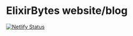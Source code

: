 # ElixirBytes website/blog

[![Netlify Status](https://api.netlify.com/api/v1/badges/e3f66ef8-b065-4eb4-9809-4ff1a42686db/deploy-status)](https://app.netlify.com/sites/zippy-stardust-db62de/deploys)
